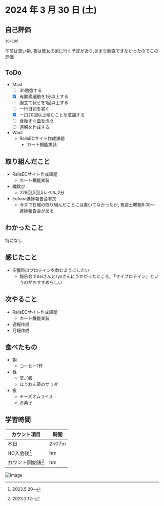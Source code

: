 # 2024 年 3 月 30 日 (土)

## 自己評価
```
30/100
```
午前は買い物, 夜は彼女の家に行く予定があり,あまり勉強できなかったのでこの評価

## ToDo
- Must
  - [ ] 3h勉強する
  - [x] 有酸素運動を1分以上する
  - [ ] 腕立て伏せを1回以上する
  - [ ] 一行日記を書く
  - [x] 一口20回以上噛むことを意識する
  - [ ] 食後すぐ皿を洗う
  - [ ] 週報を作成する
- Want
  - RailsECサイト作成課題
    - カート機能実装

## 取り組んだこと
- RailsECサイト作成課題
  - カート機能実装
- 縄跳び
  - 228回,5回,5レベル,2分
- Euforia進捗報告会参加
  - 今まで日報の取り組んだことには書いてなかったが, 毎週土曜朝8:30〜進捗報告会がある

## わかったこと
特になし

## 感じたこと
- 空腹時はプロテインを飲むようにしたい
  - 報告会でdaiさんとryoさんにうかがったところ, 「マイプロテイン」というのがおすすめらしい

## 次やること
- RailsECサイト作成課題
  - カート機能実装
- 週報作成
- 月報作成

## 食べたもの
- 朝
  - コーヒー1杯
- 昼
  - 栗ご飯
  - ほうれん草のサラダ
- 夜
  - チーズオムライス
  - お菓子

## 学習時間
|カウント項目|時間|
|----|----|
|本日 |2h07m|
|HC入会後[^1]|hm|
|カウント開始後[^2]|hm|

[^1]: 2023.5.20~
[^2]: 2023.2.12~

![image](https://github.com/nil-ramuda/daily_report/assets/94735931/2b063171-bbcd-4bb7-b310-54a42391b72b)
